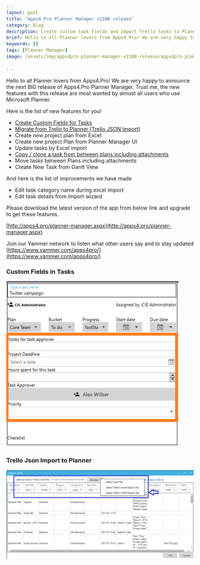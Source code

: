 ```yaml
---
layout: post
title: "Apps4.Pro Planner Manager v2100 release"
category: Blog
description: Create custom task fields and Import Trello tasks to Planner using Apps4.Pro Planner Manager.
brief: Hello to all Planner lovers from Apps4.Pro! We are very happy to announce the next BIG release of Apps4.Pro Planner Manager.
keywords: []
tags: [Planner Manager]
image: /assets/img/apps4pro-planner-manager-v2100-release/apps4pro-planner-manager-header.png

---
```


Hello to all Planner lovers from Apps4.Pro! We are very happy to
announce the next BIG release of Apps4.Pro Planner Manager. Trust me,
the new features with this release are most wanted by almost all users
who use Microsoft Planner.

Here is the list of new features for you! 
-   [Create Custom Fields for
    Tasks](/blogs/add-custom-fields-to-microsoft-planner-tasks)
-   [Migrate from Trello to Planner (Trello JSON
    Import)](/blogs/migrate-from-trello-to-microsoft-planner)
-   Create new project plan from Excel
-   Create new project Plan from Planner Manager UI
-   Update tasks by Excel import
-   [Copy / clone a task from between plans including
    attachments](/blogs/copy-move-tasks-between-plans)
-   Move tasks between Plans including attachments
-   Create New Task from Gantt View

And here is the list of improvements we have made

-   Edit task category name during excel import
-   Edit task details from Import wizard

Please download the latest version of the app from below link and
upgrade to get these features.

[http://apps4.pro/planner-manager.aspx](http://apps4.pro/planner-manager.aspx)

Join our Yammer network to listen what other users say and to stay
updated
[https://www.yammer.com/apps4pro/](https://www.yammer.com/apps4pro/)

### Custom Fields in Tasks 

![](/assets/img/apps4pro-planner-manager-v2100-release/custom-fields-in-tasks.png)

### Trello Json Import to Planner 

![](/assets/img/apps4pro-planner-manager-v2100-release/trello-excel-json-import-to-planner.png)
